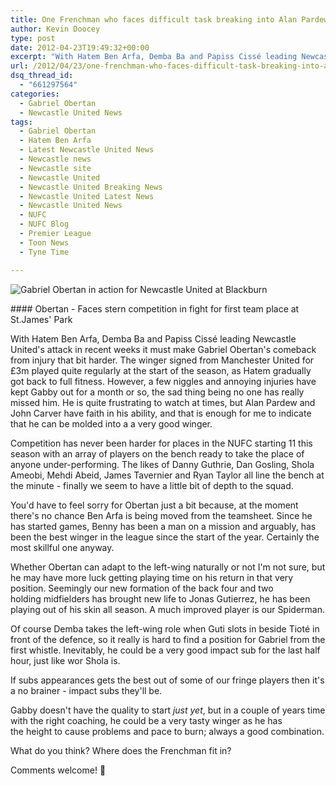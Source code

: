 ```yaml
---
title: One Frenchman who faces difficult task breaking into Alan Pardew’s starting 11
author: Kevin Doocey
type: post
date: 2012-04-23T19:49:32+00:00
excerpt: "With Hatem Ben Arfa, Demba Ba and Papiss Cissé leading Newcastle United's attack in recent weeks it must make Gabriel Obertan's comeback from injury that bit harder. The winger.."
url: /2012/04/23/one-frenchman-who-faces-difficult-task-breaking-into-alan-pardews-starting-11/
dsq_thread_id:
  - "661297564"
categories:
  - Gabriel Obertan
  - Newcastle United News
tags:
  - Gabriel Obertan
  - Hatem Ben Arfa
  - Latest Newcastle United News
  - Newcastle news
  - Newcastle site
  - Newcastle United
  - Newcastle United Breaking News
  - Newcastle United Latest News
  - Newcastle United News
  - NUFC
  - NUFC Blog
  - Premier League
  - Toon News
  - Tyne Time

---
```

![Gabriel Obertan in action for Newcastle United at Blackburn](http://www.tynetime.com/wp-content/uploads/2012/04/Gabriel-Obertan-Newcastle-United.jpg "Gabriel-Obertan-Newcastle-United")

#### Obertan - Faces stern competition in fight for first team place at St.James' Park

With Hatem Ben Arfa, Demba Ba and Papiss Cissé leading Newcastle United's attack in recent weeks it must make Gabriel Obertan's comeback from injury that bit harder. The winger signed from Manchester United for £3m played quite regularly at the start of the season, as Hatem gradually got back to full fitness. However, a few niggles and annoying injuries have kept Gabby out for a month or so, the sad thing being no one has really missed him. He is quite frustrating to watch at times, but  Alan Pardew and John Carver have faith in his ability, and that is enough for me to indicate that he can be molded into a a very good winger.

Competition has never been harder for places in the NUFC starting 11 this season with an array of players on the bench ready to take the place of anyone under-performing. The likes of Danny Guthrie, Dan Gosling, Shola Ameobi, Mehdi Abeid, James Tavernier and Ryan Taylor all line the bench at the minute - finally we seem to have a little bit of depth to the squad.

You'd have to feel sorry for Obertan just a bit because, at the moment there's no chance Ben Arfa is being moved from the teamsheet. Since he has started games, Benny has been a man on a mission and arguably, has been the best winger in the league since the start of the year. Certainly the most skillful one anyway.

Whether Obertan can adapt to the left-wing naturally or not I'm not sure, but he may have more luck getting playing time on his return in that very position. Seemingly our new formation of the back four and two holding midfielders has brought new life to Jonas Gutierrez, he has been playing out of his skin all season. A much improved player is our Spiderman.

Of course Demba takes the left-wing role when Guti slots in beside Tioté in front of the defence, so it really is hard to find a position for Gabriel from the first whistle. Inevitably, he could be a very good impact sub for the last half hour, just like wor Shola is.

If subs appearances gets the best out of some of our fringe players then it's a no brainer - impact subs they'll be.

Gabby doesn't have the quality to start _just yet_, but in a couple of years time with the right coaching, he could be a very tasty winger as he has the height to cause problems and pace to burn; always a good combination.

What do you think? Where does the Frenchman fit in?

Comments welcome! 🙂
